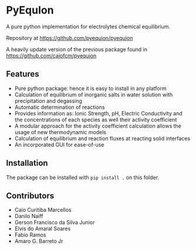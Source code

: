 # PyEquIon

A pure python implementation for electrolytes chemical equilibrium.

Repository at https://github.com/pyequion/pyequion

A heavily update version of the previous package found in https://github.com/caiofcm/pyequion

## Features

- Pure python package: hence it is easy to install in any platform
- Calculation of equilibrium of inorganic salts in water solution with precipitation and degassing
- Automatic determination of reactions
- Provides information as: Ionic Strength, pH, Electric Conductivity and the concentrations of each species as well their activity coefficient
- A modular approach for the activity coefficient calculation allows the usage of new thermodynamic models
- Calculation of equilibrium and reaction fluxes at reacting solid interfaces
- An incorporated GUI for ease-of-use

## Installation

The package can be installed with `pip install .` on this folder.

## Contributors

- Caio Curitiba Marcellos
- Danilo Naiff
- Gerson Francisco da Silva Junior
- Elvis do Amaral Soares
- Fabio Ramos
- Amaro G. Barreto Jr